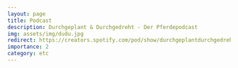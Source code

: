 ```yaml
---
layout: page
title: Podcast
description: Durchgeplant & Durchgedreht - Der Pferdepodcast
img: assets/img/dudu.jpg
redirect: https://creators.spotify.com/pod/show/durchgeplantdurchgedreht
importance: 2
category: etc
---
```

